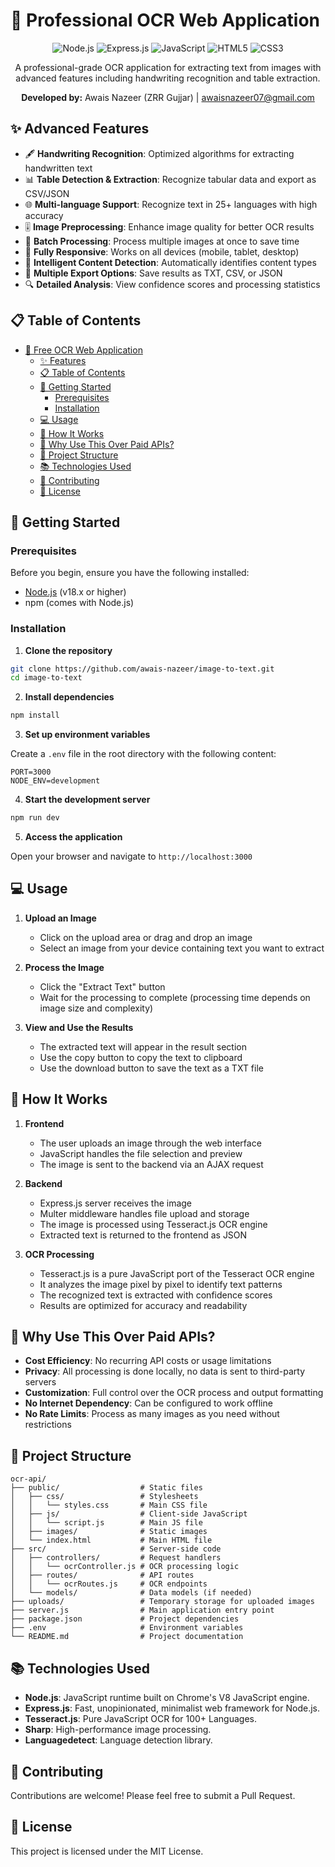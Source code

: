 # 📝 Professional OCR Web Application

<div align="center">
  <img src="https://img.shields.io/badge/Node.js-43853D?style=for-the-badge&logo=node.js&logoColor=white" alt="Node.js">
  <img src="https://img.shields.io/badge/Express.js-404D59?style=for-the-badge" alt="Express.js">
  <img src="https://img.shields.io/badge/JavaScript-F7DF1E?style=for-the-badge&logo=javascript&logoColor=black" alt="JavaScript">
  <img src="https://img.shields.io/badge/HTML5-E34F26?style=for-the-badge&logo=html5&logoColor=white" alt="HTML5">
  <img src="https://img.shields.io/badge/CSS3-1572B6?style=for-the-badge&logo=css3&logoColor=white" alt="CSS3">
</div>

<p align="center">
  A professional-grade OCR application for extracting text from images with advanced features including handwriting recognition and table extraction.
</p>
<div align="center">
  <strong>Developed by:</strong> Awais Nazeer (ZRR Gujjar) | <a href="mailto:awaisnazeer07@gmail.com">awaisnazeer07@gmail.com</a>
</div>

## ✨ Advanced Features

- 🖋️ **Handwriting Recognition**: Optimized algorithms for extracting handwritten text
- 📊 **Table Detection & Extraction**: Recognize tabular data and export as CSV/JSON
- 🌐 **Multi-language Support**: Recognize text in 25+ languages with high accuracy
- 🎚️ **Image Preprocessing**: Enhance image quality for better OCR results
- 🔄 **Batch Processing**: Process multiple images at once to save time
- 📱 **Fully Responsive**: Works on all devices (mobile, tablet, desktop)
- 🧠 **Intelligent Content Detection**: Automatically identifies content types
- 💾 **Multiple Export Options**: Save results as TXT, CSV, or JSON
- 🔍 **Detailed Analysis**: View confidence scores and processing statistics

## 📋 Table of Contents

- [📝 Free OCR Web Application](#-free-ocr-web-application)
  - [✨ Features](#-features)
  - [📋 Table of Contents](#-table-of-contents)
  - [🚀 Getting Started](#-getting-started)
    - [Prerequisites](#prerequisites)
    - [Installation](#installation)
  - [💻 Usage](#-usage)
  - [🔧 How It Works](#-how-it-works)
  - [🌟 Why Use This Over Paid APIs?](#-why-use-this-over-paid-apis)
  - [📁 Project Structure](#-project-structure)
  - [📚 Technologies Used](#-technologies-used)
  - [🤝 Contributing](#-contributing)
  - [📄 License](#-license)

## 🚀 Getting Started

### Prerequisites

Before you begin, ensure you have the following installed:
- [Node.js](https://nodejs.org/) (v18.x or higher)
- npm (comes with Node.js)

### Installation

1. **Clone the repository**

```bash
git clone https://github.com/awais-nazeer/image-to-text.git
cd image-to-text
```

2. **Install dependencies**

```bash
npm install
```

3. **Set up environment variables**

Create a `.env` file in the root directory with the following content:

```
PORT=3000
NODE_ENV=development
```

4. **Start the development server**

```bash
npm run dev
```

5. **Access the application**

Open your browser and navigate to `http://localhost:3000`

## 💻 Usage

1. **Upload an Image**
   - Click on the upload area or drag and drop an image
   - Select an image from your device containing text you want to extract

2. **Process the Image**
   - Click the "Extract Text" button
   - Wait for the processing to complete (processing time depends on image size and complexity)

3. **View and Use the Results**
   - The extracted text will appear in the result section
   - Use the copy button to copy the text to clipboard
   - Use the download button to save the text as a TXT file

## 🔧 How It Works

1. **Frontend**
   - The user uploads an image through the web interface
   - JavaScript handles the file selection and preview
   - The image is sent to the backend via an AJAX request

2. **Backend**
   - Express.js server receives the image
   - Multer middleware handles file upload and storage
   - The image is processed using Tesseract.js OCR engine
   - Extracted text is returned to the frontend as JSON

3. **OCR Processing**
   - Tesseract.js is a pure JavaScript port of the Tesseract OCR engine
   - It analyzes the image pixel by pixel to identify text patterns
   - The recognized text is extracted with confidence scores
   - Results are optimized for accuracy and readability

## 🌟 Why Use This Over Paid APIs?

- **Cost Efficiency**: No recurring API costs or usage limitations
- **Privacy**: All processing is done locally, no data is sent to third-party servers
- **Customization**: Full control over the OCR process and output formatting
- **No Internet Dependency**: Can be configured to work offline
- **No Rate Limits**: Process as many images as you need without restrictions

## 📁 Project Structure

```
ocr-api/
├── public/                  # Static files
│   ├── css/                 # Stylesheets
│   │   └── styles.css       # Main CSS file
│   ├── js/                  # Client-side JavaScript
│   │   └── script.js        # Main JS file
│   ├── images/              # Static images
│   └── index.html           # Main HTML file
├── src/                     # Server-side code
│   ├── controllers/         # Request handlers
│   │   └── ocrController.js # OCR processing logic
│   ├── routes/              # API routes
│   │   └── ocrRoutes.js     # OCR endpoints
│   └── models/              # Data models (if needed)
├── uploads/                 # Temporary storage for uploaded images
├── server.js                # Main application entry point
├── package.json             # Project dependencies
├── .env                     # Environment variables
└── README.md                # Project documentation
```

## 📚 Technologies Used

- **Node.js**: JavaScript runtime built on Chrome's V8 JavaScript engine.
- **Express.js**: Fast, unopinionated, minimalist web framework for Node.js.
- **Tesseract.js**: Pure JavaScript OCR for 100+ Languages.
- **Sharp**: High-performance image processing.
- **Languagedetect**: Language detection library.

## 🤝 Contributing

Contributions are welcome! Please feel free to submit a Pull Request.

## 📄 License

This project is licensed under the MIT License.